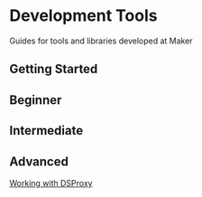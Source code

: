 # Development Tools

Guides for tools and libraries developed at Maker

## Getting Started

## Beginner

## Intermediate

## Advanced

[Working with DSProxy](/devtools/working-with-dsproxy/working-with-dsproxy.md)
